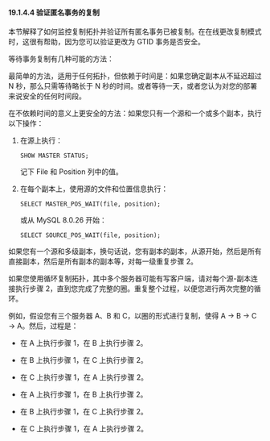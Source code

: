 #### 19.1.4.4 验证匿名事务的复制

本节解释了如何监控复制拓扑并验证所有匿名事务已被复制。在在线更改复制模式时，这很有帮助，因为您可以验证更改为 GTID 事务是否安全。

等待事务复制有几种可能的方法：

最简单的方法，适用于任何拓扑，但依赖于时间是：如果您确定副本从不延迟超过 N 秒，那么只需等待略长于 N 秒的时间。或者等待一天，或者您认为对您的部署来说安全的任何时间段。

在不依赖时间的意义上更安全的方法：如果您只有一个源和一个或多个副本，执行以下操作：

1. 在源上执行：

   ```mysql
   SHOW MASTER STATUS;
   ```

   记下 File 和 Position 列中的值。

2. 在每个副本上，使用源的文件和位置信息执行：

   ```mysql
   SELECT MASTER_POS_WAIT(file, position);
   ```

   或从 MySQL 8.0.26 开始：

   ```mysql
   SELECT SOURCE_POS_WAIT(file, position);
   ```


如果您有一个源和多级副本，换句话说，您有副本的副本，从源开始，然后是所有直接副本，然后是所有副本的副本等，对每一级重复步骤 2。

如果您使用循环复制拓扑，其中多个服务器可能有写客户端，请对每个源-副本连接执行步骤 2，直到您完成了完整的圈。重复整个过程，以便您进行两次完整的循环。

例如，假设您有三个服务器 A、B 和 C，以圈的形式进行复制，使得 A -> B -> C -> A。然后，过程是：

- 在 A 上执行步骤 1，在 B 上执行步骤 2。

- 在 B 上执行步骤 1，在 C 上执行步骤 2。

- 在 C 上执行步骤 1，在 A 上执行步骤 2。

- 在 A 上执行步骤 1，在 B 上执行步骤 2。

- 在 B 上执行步骤 1，在 C 上执行步骤 2。

- 在 C 上执行步骤 1，在 A 上执行步骤 2。
